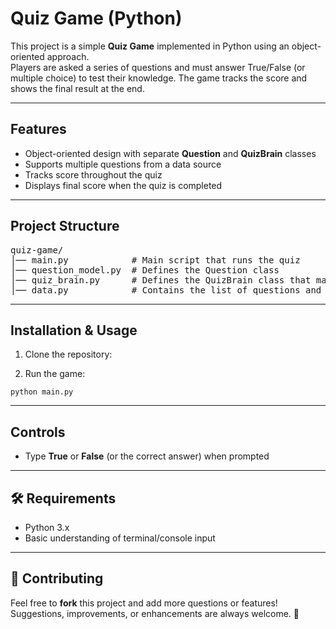 <h1>Quiz Game (Python)</h1>

<p>
  This project is a simple <strong>Quiz Game</strong> implemented in Python using an object-oriented approach. <br>
  Players are asked a series of questions and must answer True/False (or multiple choice) to test their knowledge. 
  The game tracks the score and shows the final result at the end.
</p>

<hr>

<h2>Features</h2>
<ul>
  <li>Object-oriented design with separate <strong>Question</strong> and <strong>QuizBrain</strong> classes</li>
  <li>Supports multiple questions from a data source</li>
  <li>Tracks score throughout the quiz</li>
  <li>Displays final score when the quiz is completed</li>
</ul>

<hr>

<h2>Project Structure</h2>
<pre>
quiz-game/
│── main.py            # Main script that runs the quiz
│── question_model.py  # Defines the Question class
│── quiz_brain.py      # Defines the QuizBrain class that manages quiz logic
│── data.py            # Contains the list of questions and answers
</pre>

<hr>

<h2>Installation &amp; Usage</h2>
<ol>
  <li>Clone the repository:</li>
</ol>
<ol start="2">
  <li>Run the game:</li>
</ol>
<pre><code>python main.py
</code></pre>

<hr>

<h2>Controls</h2>
<ul>
  <li>Type <strong>True</strong> or <strong>False</strong> (or the correct answer) when prompted</li>
</ul>

<hr>

<h2>🛠 Requirements</h2>
<ul>
  <li>Python 3.x</li>
  <li>Basic understanding of terminal/console input</li>
</ul>

<hr>

<h2>🤝 Contributing</h2>
<p>
  Feel free to <strong>fork</strong> this project and add more questions or features! <br>
  Suggestions, improvements, or enhancements are always welcome. 🙌
</p>
